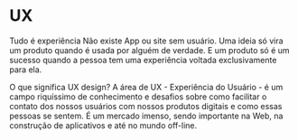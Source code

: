 # UX

Tudo é experiência
Não existe App ou site sem usuário. Uma ideia só vira um produto quando é usada por alguém de verdade. E um produto só é um sucesso quando a pessoa tem uma 
experiência voltada exclusivamente para ela.

O que significa UX design?
A área de UX - Experiência do Usuário - é um campo riquíssimo de conhecimento e desafios sobre como facilitar o contato dos nossos usuários com nossos produtos 
digitais e como essas pessoas se sentem. É um mercado imenso, sendo importante na Web, na construção de aplicativos e até no mundo off-line.
